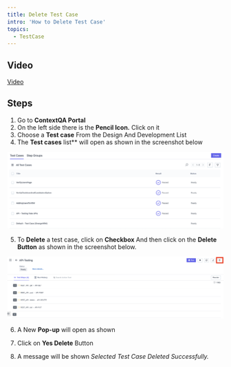 ```yaml
---
title: Delete Test Case
intro: 'How to Delete Test Case'
topics:
  - TestCase
---
```


## Video
[Video](https://youtu.be/tT5vb14OhkQ)

## Steps

1. Go to **ContextQA Portal** 
2. On the left side there is the **Pencil Icon.** Click on it 
3. Choose a **Test case** From the Design And Development List 
4. The **Test cases** list** will open as shown in the screenshot below 

![](imgs/test-case-list.png)

5. To **Delete** a test case, click on **Checkbox** And then click on the **Delete Button** as shown in the screenshot below.

![](imgs/delete-icon.png)

6. A New **Pop-up** will open as shown


7. Click on **Yes Delete** Button 
8. A message will be shown *Selected Test Case Deleted Successfully.*